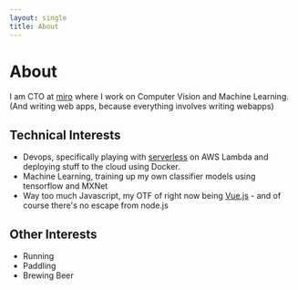 ```yaml
---
layout: single
title: About
---
```

About
=====

I am CTO at [miro](https://miro.io) where I work on Computer Vision and Machine Learning. (And writing web apps, because everything involves writing webapps)

Technical Interests
-------------------

 * Devops, specifically playing with [serverless](https://serverless.com) on AWS Lambda and deploying stuff to the cloud using Docker.
 * Machine Learning, training up my own classifier models using tensorflow and MXNet
 * Way too much Javascript, my OTF of right now being [Vue.js](https://vuejs.org)  - and of course there's no escape from node.js

Other Interests
---------------
 * Running
 * Paddling
 * Brewing Beer

